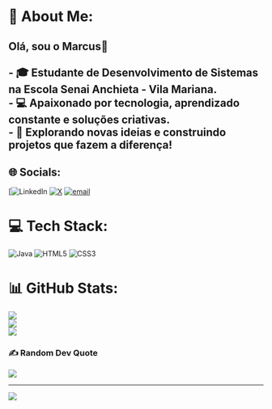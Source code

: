# 💫 About Me:
## Olá, sou o Marcus👋<br><br>- 🎓 Estudante de Desenvolvimento de Sistemas na Escola Senai Anchieta - Vila Mariana.<br>- 💻 Apaixonado por tecnologia, aprendizado constante e soluções criativas.<br>- 🚀 Explorando novas ideias e construindo projetos que fazem a diferença!


## 🌐 Socials:
[![LinkedIn](https://www.linkedin.com/in/marcuscruz09/) [![X](https://img.shields.io/badge/X-black.svg?logo=X&logoColor=white)](https://x.com/@Marcus676826146) [![email](https://img.shields.io/badge/Email-D14836?logo=gmail&logoColor=white)](mailto:mvcruz0907@gmail.com) 

# 💻 Tech Stack:
![Java](https://img.shields.io/badge/java-%23ED8B00.svg?style=for-the-badge&logo=openjdk&logoColor=white) ![HTML5](https://img.shields.io/badge/html5-%23E34F26.svg?style=for-the-badge&logo=html5&logoColor=white) ![CSS3](https://img.shields.io/badge/css3-%231572B6.svg?style=for-the-badge&logo=css3&logoColor=white)
# 📊 GitHub Stats:
![](https://github-readme-stats.vercel.app/api?username=Marcuss9&theme=github_dark&hide_border=false&include_all_commits=false&count_private=false)<br/>
![](https://nirzak-streak-stats.vercel.app/?user=Marcuss9&theme=github_dark&hide_border=false)<br/>
![](https://github-readme-stats.vercel.app/api/top-langs/?username=Marcuss9&theme=github_dark&hide_border=false&include_all_commits=false&count_private=false&layout=compact)

### ✍️ Random Dev Quote
![](https://quotes-github-readme.vercel.app/api?type=horizontal&theme=radical)

---
[![](https://visitcount.itsvg.in/api?id=Marcuss9&icon=0&color=0)](https://visitcount.itsvg.in)

<!-- Proudly created with GPRM ( https://gprm.itsvg.in ) -->

